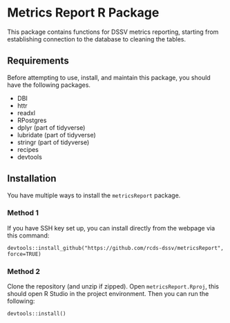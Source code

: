 # Metrics Report R Package

This package contains functions for DSSV metrics reporting, starting from establishing
connection to the database to cleaning the tables.

## Requirements

Before attempting to use, install, and maintain this package, you should have 
the following packages.

- DBI
- httr
- readxl
- RPostgres
- dplyr (part of tidyverse)
- lubridate (part of tidyverse)
- stringr (part of tidyverse)
- recipes
- devtools

## Installation

You have multiple ways to install the `metricsReport` package.

### Method 1

If you have SSH key set up, you can install directly from the webpage via this command:

```
devtools::install_github("https://github.com/rcds-dssv/metricsReport", force=TRUE)
```

### Method 2

Clone the repository (and unzip if zipped). Open `metricsReport.Rproj`, this should open R Studio
in the project environment. Then you can run the following:

```
devtools::install()
```
